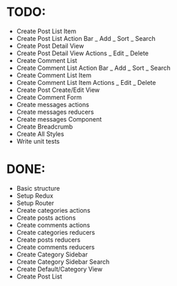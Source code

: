 # TODO:

- Create Post List Item
- Create Post List Action Bar
  \_ Add
  \_ Sort
  \_ Search
- Create Post Detail View
- Create Post Detail View Actions
  \_ Edit
  \_ Delete
- Create Comment List
- Create Comment List Action Bar
  \_ Add
  \_ Sort
  \_ Search
- Create Comment List Item
- Create Comment List Item Actions
  \_ Edit
  \_ Delete
- Create Post Create/Edit View
- Create Comment Form
- Create messages actions
- Create messages reducers
- Create messages Component
- Create Breadcrumb
- Create All Styles
- Write unit tests

# DONE:

- Basic structure
- Setup Redux
- Setup Router
- Create categories actions
- Create posts actions
- Create comments actions
- Create categories reducers
- Create posts reducers
- Create comments reducers
- Create Category Sidebar
- Create Category Sidebar Search
- Create Default/Category View
- Create Post List
